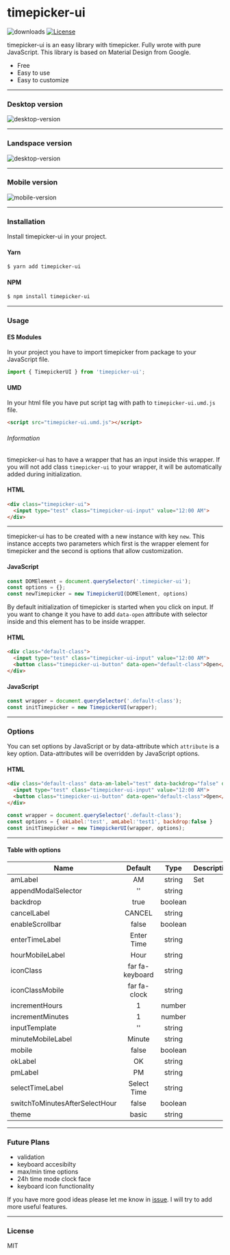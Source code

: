 # timepicker-ui

<a href="https://npmcharts.com/compare/timepicker-ui?minimal=true"></a> <img src="https://img.shields.io/npm/dw/timepicker-ui" alt="downloads"></a>
<a href="https://img.shields.io/npm/l/timepicker-ui"><img src="https://img.shields.io/badge/license-MIT-green.svg" alt="License"></a>


timepicker-ui is an easy library with timepicker. Fully wrote with pure JavaScript. This library is based on Material Design from Google.

  - Free
  - Easy to use
  - Easy to customize

---
### Desktop version

  <img src="https://i.ibb.co/VgR1Kn0/image.png" alt="desktop-version">

---

### Landspace version

<img src="https://i.ibb.co/vYfmrc0/image.png" alt="desktop-version">

---

### Mobile version

  <img src="https://i.ibb.co/BZ0Vnyb/image.png" alt="mobile-version">

___

  ### Installation

Install timepicker-ui in your project.

#### Yarn

```bash
$ yarn add timepicker-ui 
```

#### NPM

```bash
$ npm install timepicker-ui
```

___

### Usage


#### ES Modules

In your project you have to import timepicker from package to your JavaScript file.

```javascript
import { TimepickerUI } from 'timepicker-ui';
```

#### UMD

In your html file you have put script tag with path to `timepicker-ui.umd.js` file.

```html
<script src="timepicker-ui.umd.js"></script>
```

###### Information

timepicker-ui has to have a wrapper that has an input inside this wrapper. If you will not add class `timepicker-ui` to your wrapper, it will be automatically added during initialization. 

#### HTML

```html
<div class="timepicker-ui">
  <input type="test" class="timepicker-ui-input" value="12:00 AM"> 
</div>
```
---

timepicker-ui has to be created with a new instance with key `new`. This instance accepts two parameters which first is the wrapper element for timepicker and the second is options that allow customization.

#### JavaScript

```javascript
const DOMElement = document.querySelector('.timepicker-ui');
const options = {};
const newTimepicker = new TimepickerUI(DOMElement, options)
```

By default initialization of timepicker is started when you click on input. If you want to change it you have to add `data-open` attribute with selector inside and this element has to be inside wrapper. 

#### HTML

```html
<div class="default-class">
  <input type="test" class="timepicker-ui-input" value="12:00 AM"> 
  <button class="timepicker-ui-button" data-open="default-class">Open</button>
</div>
```

#### JavaScript

```javascript
const wrapper = document.querySelector('.default-class');
const initTimepicker = new TimepickerUI(wrapper);
```

___

### Options

You can set options by JavaScript or by data-attribute which `attribute` is a key option. Data-attributes will be overridden by JavaScript options.

#### HTML

```html
<div class="default-class" data-am-label="test" data-backdrop="false" data-ok-label="fine">
  <input type="test" class="timepicker-ui-input" value="12:00 AM"> 
  <button class="timepicker-ui-button" data-open="default-class">Open</button>
</div>
```

```JavaScript
const wrapper = document.querySelector('.default-class');
const options = { okLabel:'test', amLabel:'test1', backdrop:false }
const initTimepicker = new TimepickerUI(wrapper, options);
```

---

#### Table with options

| Name     |      Default   |  Type |      Description   |
|----------|:-------------:|:------:|:--------------------|
| amLabel                           |  AM         | string  |    Set                               |
| appendModalSelector               |  ''         | string  |                                        |
| backdrop                          |  true       | boolean |
| cancelLabel                       |  CANCEL     | string  |                                   |
| enableScrollbar                   |  false      | boolean |
| enterTimeLabel                    |  Enter Time | string  |                               |
| hourMobileLabel                   |  Hour       | string  |
| iconClass                         |  far fa-keyboard | string |                                 |
| iconClassMobile                   |  far fa-clock    | string |              |
| incrementHours                    |  1           | number  |    |
| incrementMinutes                  |  1           | number  |    |
| inputTemplate                     |  ''          | string   |            |
| minuteMobileLabel                 |  Minute      | string   |          |
| mobile                            |  false       | boolean  |           |
| okLabel                           |  OK          | string  |            |
| pmLabel                           |  PM          | string  |            |
| selectTimeLabel                   |  Select Time | string  |            |
| switchToMinutesAfterSelectHour    |  false | boolean  |              |
| theme                             |  basic | string  |              |
    
    
    
___

### Future Plans

- validation
- keyboard accesibilty 
- max/min time options
- 24h time mode clock face
- keyboard icon functionality

If you have more good ideas please let me know in [issue](https://github.com/q448x/timepicker-ui/issues). I will try to add more useful features.


___

### License

MIT